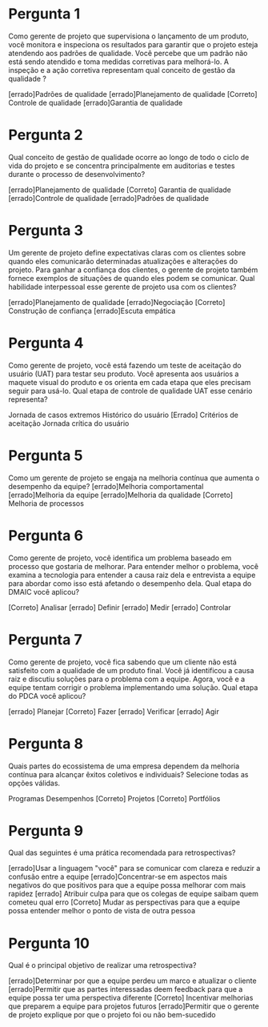 # Pergunta 1
Como gerente de projeto que supervisiona o lançamento de um produto, você monitora e inspeciona os resultados para garantir que o projeto esteja atendendo aos padrões de qualidade. Você percebe que um padrão não está sendo atendido e toma medidas corretivas para melhorá-lo. A inspeção e a ação corretiva representam qual conceito de gestão da qualidade ?

[errado]Padrões de qualidade
[errado]Planejamento de qualidade
[Correto] Controle de qualidade
[errado]Garantia de qualidade

# Pergunta 2
Qual conceito de gestão de qualidade ocorre ao longo de todo o ciclo de vida do projeto e se concentra principalmente em auditorias e testes durante o processo de desenvolvimento?

[errado]Planejamento de qualidade
[Correto]  Garantia de qualidade
[errado]Controle de qualidade
[errado]Padrões de qualidade

# Pergunta 3
Um gerente de projeto define expectativas claras com os clientes sobre quando eles comunicarão determinadas atualizações e alterações do projeto. Para ganhar a confiança dos clientes, o gerente de projeto também fornece exemplos de situações de quando eles podem se comunicar. Qual habilidade interpessoal esse gerente de projeto usa com os clientes?

[errado]Planejamento de qualidade
[errado]Negociação
[Correto] Construção de confiança
[errado]Escuta empática

# Pergunta 4
Como gerente de projeto, você está fazendo um teste de aceitação do usuário (UAT) para testar seu produto. Você apresenta aos usuários a maquete visual do produto e os orienta em cada etapa que eles precisam seguir para usá-lo. Qual etapa de controle de qualidade UAT esse cenário representa?

Jornada de casos extremos
Histórico do usuário
 [Errado] Critérios de aceitação
Jornada crítica do usuário

# Pergunta 5
Como um gerente de projeto se engaja na melhoria contínua que aumenta o desempenho da equipe? 
[errado]Melhoria comportamental
[errado]Melhoria da equipe
[errado]Melhoria da qualidade 
[Correto] Melhoria de processos

# Pergunta 6
Como gerente de projeto, você identifica um problema baseado em processo que gostaria de melhorar. Para entender melhor o problema, você examina a tecnologia para entender a causa raiz dela e entrevista a equipe para abordar como isso está afetando o desempenho dela. Qual etapa do DMAIC você aplicou?

[Correto] Analisar
[errado] Definir
[errado] Medir
[errado] Controlar

# Pergunta 7
Como gerente de projeto, você fica sabendo que um cliente não está satisfeito com a qualidade de um produto final. Você já identificou a causa raiz e discutiu soluções para o problema com a equipe. Agora, você e a equipe tentam corrigir o problema implementando uma solução. Qual etapa do PDCA você aplicou?

[errado] Planejar
[Correto] Fazer
[errado] Verificar
[errado] Agir

# Pergunta 8
Quais partes do ecossistema de uma empresa dependem da melhoria contínua para alcançar êxitos coletivos e individuais? Selecione todas as opções válidas. 

Programas
Desempenhos
[Correto] Projetos
[Correto] Portfólios

# Pergunta 9
Qual das seguintes é uma prática recomendada para retrospectivas?

[errado]Usar a linguagem "você" para se comunicar com clareza e reduzir a confusão entre a equipe
[errado]Concentrar-se em aspectos mais negativos do que positivos para que a equipe possa melhorar com mais rapidez
[errado] Atribuir culpa para que os colegas de equipe saibam quem cometeu qual erro
[Correto] Mudar as perspectivas para que a equipe possa entender melhor o ponto de vista de outra pessoa

# Pergunta 10
Qual é o principal objetivo de realizar uma retrospectiva?

[errado]Determinar por que a equipe perdeu um marco e atualizar o cliente
[errado]Permitir que as partes interessadas deem feedback para que a equipe possa ter uma perspectiva diferente
[Correto] Incentivar melhorias que preparem a equipe para projetos futuros 
[errado]Permitir que o gerente de projeto explique por que o projeto foi ou não bem-sucedido